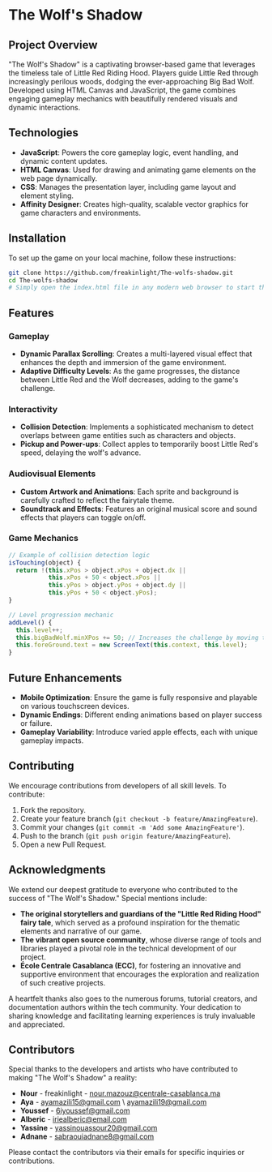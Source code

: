 
# The Wolf's Shadow

## Project Overview
"The Wolf's Shadow" is a captivating browser-based game that leverages the timeless tale of Little Red Riding Hood. Players guide Little Red through increasingly perilous woods, dodging the ever-approaching Big Bad Wolf. Developed using HTML Canvas and JavaScript, the game combines engaging gameplay mechanics with beautifully rendered visuals and dynamic interactions.

## Technologies
- **JavaScript**: Powers the core gameplay logic, event handling, and dynamic content updates.
- **HTML Canvas**: Used for drawing and animating game elements on the web page dynamically.
- **CSS**: Manages the presentation layer, including game layout and element styling.
- **Affinity Designer**: Creates high-quality, scalable vector graphics for game characters and environments.

## Installation
To set up the game on your local machine, follow these instructions:

```bash
git clone https://github.com/freakinlight/The-wolfs-shadow.git
cd The-wolfs-shadow
# Simply open the index.html file in any modern web browser to start the game
```

## Features
### Gameplay
- **Dynamic Parallax Scrolling**: Creates a multi-layered visual effect that enhances the depth and immersion of the game environment.
- **Adaptive Difficulty Levels**: As the game progresses, the distance between Little Red and the Wolf decreases, adding to the game's challenge.

### Interactivity
- **Collision Detection**: Implements a sophisticated mechanism to detect overlaps between game entities such as characters and objects.
- **Pickup and Power-ups**: Collect apples to temporarily boost Little Red's speed, delaying the wolf's advance.

### Audiovisual Elements
- **Custom Artwork and Animations**: Each sprite and background is carefully crafted to reflect the fairytale theme.
- **Soundtrack and Effects**: Features an original musical score and sound effects that players can toggle on/off.

### Game Mechanics
```javascript
// Example of collision detection logic
isTouching(object) {
  return !(this.xPos > object.xPos + object.dx || 
           this.xPos + 50 < object.xPos ||
           this.yPos > object.yPos + object.dy || 
           this.yPos + 50 < object.yPos);
}
```

```javascript
// Level progression mechanic
addLevel() {
  this.level++;
  this.bigBadWolf.minXPos += 50; // Increases the challenge by moving the wolf closer
  this.foreGround.text = new ScreenText(this.context, this.level);
}
```

## Future Enhancements
- **Mobile Optimization**: Ensure the game is fully responsive and playable on various touchscreen devices.
- **Dynamic Endings**: Different ending animations based on player success or failure.
- **Gameplay Variability**: Introduce varied apple effects, each with unique gameplay impacts.

## Contributing
We encourage contributions from developers of all skill levels. To contribute:
1. Fork the repository.
2. Create your feature branch (`git checkout -b feature/AmazingFeature`).
3. Commit your changes (`git commit -m 'Add some AmazingFeature'`).
4. Push to the branch (`git push origin feature/AmazingFeature`).
5. Open a new Pull Request.


## Acknowledgments

We extend our deepest gratitude to everyone who contributed to the success of "The Wolf's Shadow." Special mentions include:

- **The original storytellers and guardians of the "Little Red Riding Hood" fairy tale**, which served as a profound inspiration for the thematic elements and narrative of our game.
- **The vibrant open source community**, whose diverse range of tools and libraries played a pivotal role in the technical development of our project.
- **École Centrale Casablanca (ECC)**, for fostering an innovative and supportive environment that encourages the exploration and realization of such creative projects.

A heartfelt thanks also goes to the numerous forums, tutorial creators, and documentation authors within the tech community. Your dedication to sharing knowledge and facilitating learning experiences is truly invaluable and appreciated.

## Contributors
Special thanks to the developers and artists who have contributed to making "The Wolf's Shadow" a reality:

- **Nour** - freakinlight - nour.mazouz@centrale-casablanca.ma
- **Aya** - ayamazili15@gmail.com \ ayamazili19@gmail.com
- **Youssef** - 6iyoussef@gmail.com
- **Alberic** - iriealberic@email.com
- **Yassine** - yassinouassour20@gmail.com
- **Adnane** - sabraouiadnane8@gmail.com

Please contact the contributors via their emails for specific inquiries or contributions.


